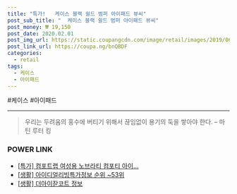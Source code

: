```yaml
--- 
title: "특가!   케이스 블랙 쉴드 범퍼 아이패드 뷰씨" 
post_sub_title: "  케이스 블랙 쉴드 범퍼 아이패드 뷰씨" 
post_money: ₩ 19,150 
post_date: 2020.02.01 
post_img_url: https://static.coupangcdn.com/image/retail/images/2019/06/21/19/9/046c746f-79ca-43f0-813d-1acff01ce203.jpg 
post_link_url: https://coupa.ng/bnQBDF 
categories: 
  - retail 
tags: 
  - 케이스 
  - 아이패드 
--- 
```

  #케이스 #아이패드 
<hr> 

> 우리는 두려움의 홍수에 버티기 위해서 끊임없이 용기의 둑을 쌓아야 한다. – 마틴 루터 킹 


### POWER LINK

* <a href="https://blog.naver.com/santokki14/221789767775" target="_blank">[특가] 컴포트랩 여성용 노브라티 컴포티 아이...</a>
* <a href="https://blog.naver.com/fasyy4321/221770902487" target="_blank"> [생활] 아이디얼리빙특가정보 순위 ~53위</a>
* <a href="https://blog.naver.com/fash111/221767262949" target="_blank"> [생활] 더아이잗코트 정보 </a>
